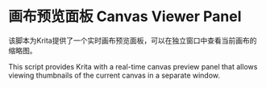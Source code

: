# 画布预览面板 Canvas Viewer Panel
该脚本为Krita提供了一个实时画布预览面板，可以在独立窗口中查看当前画布的缩略图。

This script provides Krita with a real-time canvas preview panel that allows viewing thumbnails of the current canvas in a separate window. 
